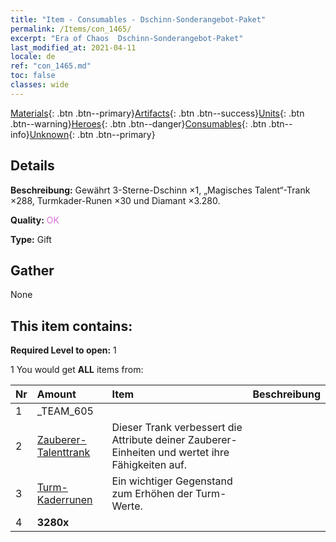 ```yaml
---
title: "Item - Consumables - Dschinn-Sonderangebot-Paket"
permalink: /Items/con_1465/
excerpt: "Era of Chaos  Dschinn-Sonderangebot-Paket"
last_modified_at: 2021-04-11
locale: de
ref: "con_1465.md"
toc: false
classes: wide
---
```

 [Materials](/de/Items/){: .btn .btn--primary}[Artifacts](/de/Items/Artifacts/){: .btn .btn--success}[Units](/de/Items/Units/){: .btn .btn--warning}[Heroes](/de/Items/Heroes/){: .btn .btn--danger}[Consumables](/de/Items/Consumables/){: .btn .btn--info}[Unknown](/de/Items/Unknown/){: .btn .btn--primary}

## Details
 **Beschreibung:** Gewährt 3-Sterne-Dschinn ×1, „Magisches Talent“-Trank ×288, Turmkader-Runen ×30 und Diamant ×3.280.

 **Quality:** <span style="color: #DA70D6">OK</span>

 **Type:** Gift

## Gather

  None

## This item contains:

 **Required Level to open:** 1

 1 You would get **ALL** items  from:

  | Nr | Amount |     Item    | Beschreibung |
  |:---|:-------|:------------|:-----------:|
  | 1 | _TEAM_605 | 
  | 2 | [Zauberer-Talenttrank](/de/Items/con_790/) | Dieser Trank verbessert die Attribute deiner Zauberer-Einheiten und wertet ihre Fähigkeiten auf. | 
  | 3 | [Turm-Kaderrunen](/de/Items/con_785/) | Ein wichtiger Gegenstand zum Erhöhen der Turm-Werte. | 
  | 4 |  **3280x** | <i class="fas fa-gem"/> |  | 
